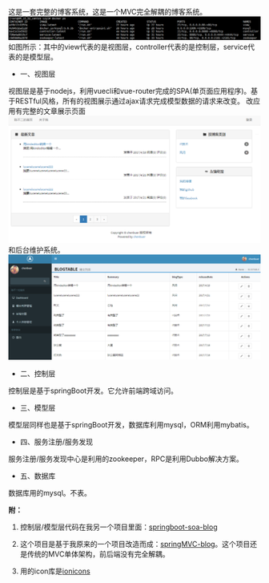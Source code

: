 这是一套完整的博客系统，这是一个MVC完全解耦的博客系统。
![docker化的博客系统](./imgForReadme/docker.png)
如图所示：其中的view代表的是视图层，controller代表的是控制层，service代表的是模型层。

+ 一、视图层

视图层是基于nodejs，利用vuecli和vue-router完成的SPA(单页面应用程序)。基于RESTful风格，所有的视图展示通过ajax请求完成模型数据的请求来改变。
改应用有完整的文章展示页面
![FE](./imgForReadme/fe.PNG)
和后台维护系统。
![BE](./imgForReadme/be.PNG)

+ 二、控制层

控制层是基于springBoot开发。它允许前端跨域访问。

+ 三、模型层

模型层同样也是基于springBoot开发，数据库利用mysql，ORM利用mybatis。

+ 四、服务注册/服务发现

服务注册/服务发现中心是利用的zookeeper，RPC是利用Dubbo解决方案。

+ 五、数据库

数据库用的mysql。不表。

**附：**

1. 控制层/模型层代码在我另一个项目里面：[springboot-soa-blog](https://github.com/chenbuer/springboot-soa-blog)

2. 这个项目是基于我原来的一个项目改造而成：[springMVC-blog](https://github.com/chenbuer/springMVC-blog)。这个项目还是传统的MVC单体架构，前后端没有完全解耦。

3. 用的icon库是[ionicons](http://ionicons.com/)